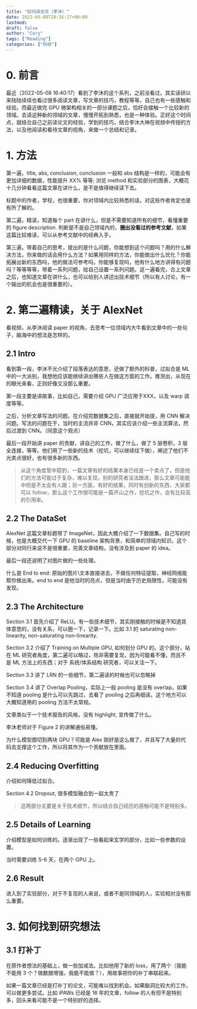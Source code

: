 ```yaml
---
title: "如何读论文（李沐）"
date: 2022-05-08T20:16:17+08:00
lastmod: 
draft: false
author: "Cory"
tags: ["Reading"]
categories: ["科研"]
---
```


# 0. 前言

最近（2022-05-08 16:40:17）看到了李沐的这个系列，之前没看过。其实读研以来陆陆续续也看过很多阅读文章，写文章的技巧，教程等等，自己也有一些感触和经验。而最近做完 GPU 微架构相关的一部分课题之后，恰好会接触一个比较新的领域。去读这种新的领域的文章，慢慢开拓到熟悉，也是一种体验。正好这个时间点，就结合自己之前读论文的经验，学到的技巧，结合李沐大神在视频中传授的方法，以及他阅读和看待文章的视角，来做一个总结和记录。

# 1. 方法

第一遍，title, abs, conclusion, conclusion 一般和 abs 结构是一样的，可能会有更加详细的数据，性能提升 XX% 等等; 浏览 method 和实验部分的图表，大概花十几分钟看看这篇文章在讲什么，是不是值得继续读下去。

标题中的作者，学校，也很重要，你对领域内比较熟悉的话，对这些作者肯定也是有所了解的。

第二遍，精读，知道每个 part 在讲什么，但是不需要知道所有的细节，看懂重要的 figure description. 判断是不是自己领域内的，**圈出没看过的参考文献**，如果这篇比较难读，可以从参考文献中的经典入手。

第三遍，带着自己的思考，提出的是什么问题，你能想到这个问题吗？用的什么解决方法，你来做的话会用什么方法？如果用同样的方法，你能做出什么优化？你能拓展出新的东西吗，他的做法可参考吗，你能够复现吗，他有什么地方讲得有问题吗？等等等等，带着一系列问题，给自己设置一系列问题。这一遍看完，合上文章之后，也知道文章在讲什么，也可以给别人讲述出技术细节（所以有人讨论，有一个输出的机会也是很重要的）。

# 2. 第二遍精读，关于 AlexNet

看视频，从李沐阅读 paper 的视角，去思考一位领域内大牛看到文章中的一些句子，脑海中的想法是怎样的。

## 2.1 Intro

看到第一段，李沐不光介绍了段落表达的意思，还做了额外的科普，过拟合是 ML 中的一大派别，我想他应该能继续讲出哪些人在做这方面的工作。推测出，从现在的眼光来看，正则好像又没那么重要。

第一段主要是讲故事，比如自己，需要介绍 GPU 广泛应用于XXX，以及 warp 调度等等。

之后，分析文章写法的问题。在介绍完数据集之后，直接就开始提，用 CNN 解决问题。写法的问题在于，当时的主流并非 CNN，其实应该介绍一些主流算法，然后过渡到 CNN。（同意这个观点）

最后一段开始讲 paper 的贡献，讲自己的工作，做了什么，做了 5 层卷积，3 层全连接，等等。他们用了一些新的技术（挖坑，可以继续往下做），阐述了他们不光卖点很好，也有很多新的东西。

> 从这个角度管中窥豹，一篇文章有好的结果本身已经是一个卖点了，但是他们的方法可能过于复杂，难以复现，别的研究者没法跟进，那么文章可能能中但是不太会有人跟；另一方面，有好的结果，同时有创新的东西，大家都可以 follow，那么这个工作很可能是一篇开山之作，挖坑之作，会有比较高的引用率。

## 2.2 The DataSet

AlexNet 这篇文章标题带了 ImageNet，因此大概介绍了一下数据集。自己写的时候，也是大概交代一下 GPU 的 baseline 架构背景，和简单的领域内知识。这个部分对同行来说不是很重要，完善文章结构，没有涉及到 paper 的 idea。

最后一段还说明了对图片做的一些处理。

什么是 End to end: 原始的图片\文本直接进去，不做任何特征提取，神经网络能帮你做出来。end to end 是他当时的亮点，但是当时由于历史局限性，可能没有发现。

## 2.3 The Architecture

Section 3.1 首先介绍了 ReLU。有一些技术细节，其实刚接触的时候是不知道具体意思的，没有关系，可以圈一下，记录一下。比如 3.1 的 saturating non-linearity, non-saturating non-linearity.  

Section 3.2 介绍了 Training on Multiple GPU, 如何划分 GPU 的。这个部分，站在 ML 研究者角度，第二遍可以略过，除非需要复现，因为可能看不懂，而且不是 ML 方法上的东西；对于 系统/体系结构 研究者，可以关注一下。

Section 3.3 讲了 LRN 的一些细节，第二遍读的时候也可以忽略掉

Section 3.4 讲了 Overlap Pooling，实际上一般 pooling 是没有 overlap，如果不知道 pooling 是什么可以先跳过，去看了 pooling 之后再细读。这个地方可以大概知道用的 pooling 方法不太常规。

文章类似于一个技术报告的风格，没有 highlight, 宣传做了什么。

李沐老师对于 Figure 2 的讲解通俗易懂。

为什么模型图切到两块 GPU？可能是 Alex 刚好是这么做了，并且写了大量的代码去支撑这个工作，所以将其作为一个贡献放在里面。

## 2.4 Reducing Overfitting

介绍如何降低过拟合。

Section 4.2 Dropout, 很多模型融合到一起太贵了

> 这两部分主要是关于技术细节，所以结合自己经历的感触可能不是特别多。

## 2.5 Details of Learning

介绍模型是如何训练的。逐渐出现了一些看起来玄学的部分，比如一些参数的设置。

当时需要训练 5-6 天，在两个 GPU 上。

## 2.6 Result

进入到了实验部分，对于不复现的人来说，或者不是同领域的人，实验相对没有那么重要。

# 3. 如何找到研究想法

## 3.1 打补丁

在原作者想法的基础上，做一些加减法。比如他用了新的 loss，用了两个（我能不能用 3 个？做数据增强，我能不能做？），用故事把你的补丁串联起来。

如果一篇文章已经是打补丁的论文，可能难以找到机会。如果脑洞比较大的工作，可以做更多尝试。比如 iPAWs 已经是 16 年的文章，follow 的人有但不是特别多，回头来看可能不是一个特别好的选择。

